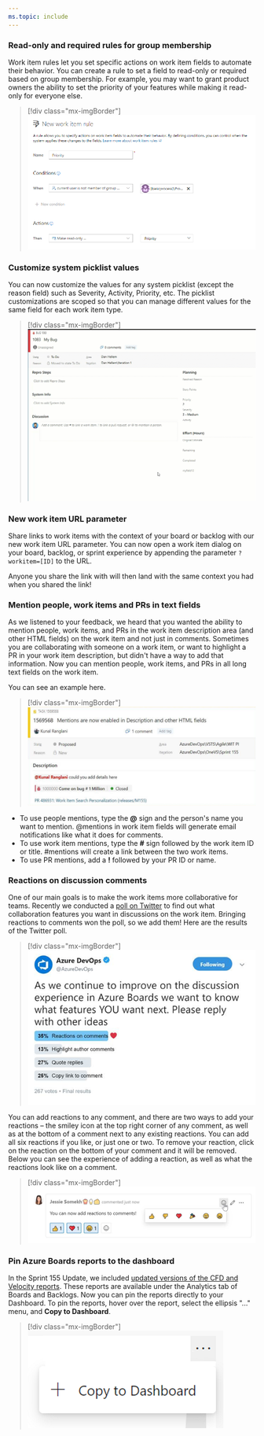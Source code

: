 ```yaml
---
ms.topic: include
---
```


### Read-only and required rules for group membership

Work item rules let you set specific actions on work item fields to automate their behavior. You can create a rule to set a field to read-only or required based on group membership. For example, you may want to grant product owners the ability to set the priority of your features while making it read-only for everyone else.

> [!div class="mx-imgBorder"]
> ![Badge](../../_img/156_02.png)

### Customize system picklist values

You can now customize the values for any system picklist (except the reason field) such as Severity, Activity, Priority, etc. The picklist customizations are scoped so that you can manage different values for the same field for each work item type.

> [!div class="mx-imgBorder"]
> ![Badge](../../_img/156_03.gif)

### New work item URL parameter

Share links to work items with the context of your board or backlog with our new work item URL parameter. You can now open a work item dialog on your board, backlog, or sprint experience by appending the parameter `?workitem=[ID]` to the URL.

Anyone you share the link with will then land with the same context you had when you shared the link!

### Mention people, work items and PRs in text fields

As we listened to your feedback, we heard that you wanted the ability to mention people, work items, and PRs in the work item description area (and other HTML fields) on the work item and not just in comments. Sometimes you are collaborating with someone on a work item, or want to highlight a PR in your work item description, but didn't have a way to add that information. Now you can mention people, work items, and PRs in all long text fields on the work item.

You can see an example here.

> [!div class="mx-imgBorder"]
> ![Badge](../../_img/156_04.png)

* To use people mentions, type the **@** sign and the person's name you want to mention. @mentions in work item fields will generate email notifications like what it does for comments.
* To use work item mentions, type the **#** sign followed by the work item ID or title. #mentions will create a link between the two work items.
* To use PR mentions, add a **!** followed by your PR ID or name.

### Reactions on discussion comments

One of our main goals is to make the work items more collaborative for teams. Recently we conducted a [poll on Twitter](https://twitter.com/AzureDevOps/status/1101157288520413185) to find out what collaboration features you want in discussions on the work item. Bringing reactions to comments won the poll, so we add them! Here are the results of the Twitter poll.

> [!div class="mx-imgBorder"]
> ![Badge](../../_img/156_08.png)

You can add reactions to any comment, and there are two ways to add your reactions – the smiley icon at the top right corner of any comment, as well as at the bottom of a comment next to any existing reactions. You can add all six reactions if you like, or just one or two. To remove your reaction, click on the reaction on the bottom of your comment and it will be removed. Below you can see the experience of adding a reaction, as well as what the reactions look like on a comment.

> [!div class="mx-imgBorder"]
> ![Badge](../../_img/156_09.png)

### Pin Azure Boards reports to the dashboard

In the Sprint 155 Update, we included [updated versions of the CFD and Velocity reports](https://review.docs.microsoft.com/en-us/azure/devops/release-notes/2019/sprint-155-update?branch=releasenotes%2Fsprint-156-update#get-insights-into-your-teams-health-with-three-new-azure-boards-reports). These reports are available under the Analytics tab of Boards and Backlogs. Now you can pin the reports directly to your Dashboard. To pin the reports, hover over the report, select the ellipsis "..." menu, and **Copy to Dashboard**.

> [!div class="mx-imgBorder"]
> ![Badge](../../_img/156_13.png)